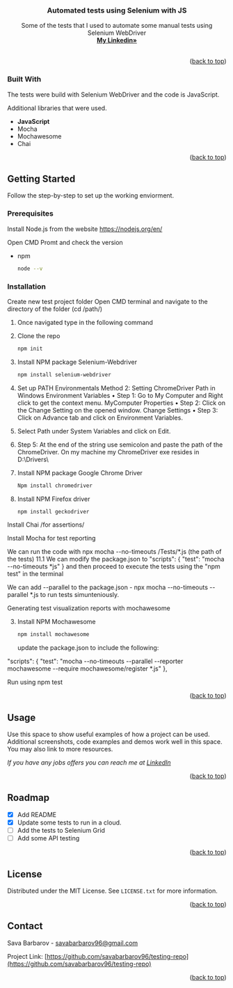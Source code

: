 ﻿  <h3 align="center">Automated tests using Selenium with JS</h3>

  <p align="center">
    Some of the tests that I used to automate some manual tests using Selenium WebDriver
    <br />
    <a href="https://www.linkedin.com/in/sava-barbarov-79a898232/"><strong>My Linkedin»</strong></a>
    <br />
    <br />
  </p>
</div>

<p align="right">(<a href="#readme-top">back to top</a>)</p>

### Built With

The tests were build with Selenium WebDriver and the code is JavaScript.

Additional libraries that were used.

- <b>JavaScript</b>
- Mocha
- Mochawesome
- Chai

<p align="right">(<a href="#readme-top">back to top</a>)</p>

<!-- GETTING STARTED -->

## Getting Started

Follow the step-by-step to set up the working enviorment.

### Prerequisites

Install Node.js from the website https://nodejs.org/en/

Open CMD Promt and check the version

- npm
  ```sh
  node --v
  ```

### Installation

Create new test project folder
Open CMD terminal and navigate to the directory of the folder (cd /path/)

1. Once navigated type in the following command
2. Clone the repo
   ```sh
   npm init
   ```
3. Install NPM package Selenium-Webdriver
   ```sh
   npm install selenium-webdriver
   ```
4. Set up PATH Environmentals Method 2: Setting ChromeDriver Path in Windows Environment Variables • Step 1: Go to My Computer and Right click to get the context menu. MyComputer Properties • Step 2: Click on the Change Setting on the opened window. Change Settings • Step 3: Click on Advance tab and click on Environment Variables.

5. Select Path under System Variables and click on Edit.

6. Step 5: At the end of the string use semicolon and paste the path of the ChromeDriver. On my machine my ChromeDriver exe resides in D:\Drivers\

7. Install NPM package Google Chrome Driver

   ```sh
   Npm install chromedriver
   ```

8. Install NPM Firefox driver
   ```sh
   npm install geckodriver
   ```

Install Chai /for assertions/

Install Mocha for test reporting

We can run the code with npx mocha --no-timeouts /Tests/*.js (the path of the tests) 11.1 We can modify the package.json to "scripts": { "test": "mocha --no-timeouts *js" }
and then proceed to execute the tests using the "npm test" in the terminal

We can add --parallel to the package.json - npx mocha --no-timeouts --parallel \*.js to run tests simunteniously.

Generating test visualization reports with mochawesome

3. Install NPM Mochawesome
   ```sh
   npm install mochawesome
   ```
   update the package.json to include the following:

"scripts": { "test": "mocha --no-timeouts --parallel --reporter mochawesome --require mochawesome/register \*.js" },

Run using npm test

<p align="right">(<a href="#readme-top">back to top</a>)</p>

<!-- USAGE EXAMPLES -->

## Usage

Use this space to show useful examples of how a project can be used. Additional screenshots, code examples and demos work well in this space. You may also link to more resources.

_If you have any jobs offers you can reach me at [LinkedIn](https://www.linkedin.com/in/sava-barbarov-79a898232/)_

<p align="right">(<a href="#readme-top">back to top</a>)</p>

<!-- ROADMAP -->

## Roadmap

- [x] Add README
- [x] Update some tests to run in a cloud.
- [ ] Add the tests to Selenium Grid
- [ ] Add some API testing

<p align="right">(<a href="#readme-top">back to top</a>)</p>

## License

Distributed under the MIT License. See `LICENSE.txt` for more information.

<p align="right">(<a href="#readme-top">back to top</a>)</p>

<!-- CONTACT -->

## Contact

Sava Barbarov - savabarbarov96@gmail.com

Project Link: [https://github.com/savabarbarov96/testing-repo](https://github.com/savabarbarov96/testing-repo)

<p align="right">(<a href="#readme-top">back to top</a>)</p>
